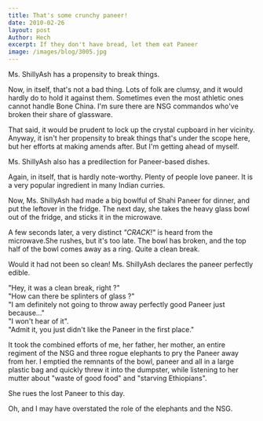 ```yaml
---
title: That's some crunchy paneer!
date: 2010-02-26
layout: post
Author: Hech
excerpt: If they don't have bread, let them eat Paneer
image: /images/blog/3005.jpg
---
```


Ms. ShillyAsh has a propensity to break things.

Now, in itself, that's not a bad thing. Lots of folk are clumsy, and it would hardly do to hold it against them. Sometimes even the most athletic ones cannot handle Bone China. I'm sure there are NSG commandos who've broken their share of glassware.

That said, it would be prudent to lock up the crystal cupboard in her vicinity. Anyway, it isn't her propensity to break things that's under the scope here, but her efforts at making amends after. But I'm getting ahead of myself.

Ms. ShillyAsh also has a predilection for Paneer-based dishes.

Again, in itself, that is hardly note-worthy. Plenty of people love paneer. It is a very popular ingredient in many Indian curries.

Now, Ms. ShillyAsh had made a big bowlful of Shahi Paneer for dinner, and put the leftover in the fridge. The next day, she takes the heavy glass bowl out of the fridge, and sticks it in the microwave.

A few seconds later, a very distinct *"CRACK!"* is heard from the microwave.She rushes, but it's too late. The bowl has broken, and the top half of the bowl comes away as a ring. Quite a clean break.

Would it had not been so clean! Ms. ShillyAsh declares the paneer perfectly edible.

"Hey, it was a clean break, right ?"  
"How can there be splinters of glass ?"  
"I am definitely not going to throw away perfectly good Paneer just because..."  
"I won't hear of it".  
"Admit it, you just didn't like the Paneer in the first place."  

It took the combined efforts of me, her father, her mother, an entire regiment of the NSG and three rogue elephants to pry the Paneer away from her. I emptied the remnants of the bowl, paneer and all in a large plastic bag and quickly threw it into the dumpster, while listening to her mutter about "waste of good food" and "starving Ethiopians".

She rues the lost Paneer to this day.

Oh, and I may have overstated the role of the elephants and the NSG. 
